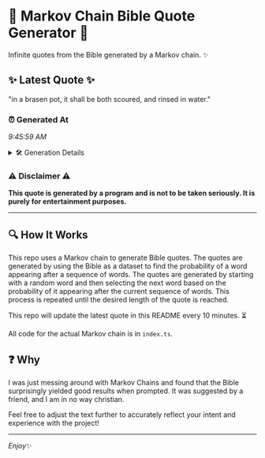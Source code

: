 # 📖 Markov Chain Bible Quote Generator 📖

Infinite quotes from the Bible generated by a Markov chain. ✨

## ✨ Latest Quote ✨
"in a brasen pot, it shall be both scoured, and rinsed in water."

### ⏰ Generated At
*9:45:59 AM*

<details>
    <summary>🛠️ Generation Details</summary>
    <p>
        <strong>🌱 Seed:</strong> in<br>
        <strong>🔄 Iterations:</strong> 12<br>
        <strong>📜 Context History:</strong><br>[ in ]: a<br>[ in, a ]: brasen<br>[ in, a, brasen ]: pot,<br>[ in, a, brasen, pot, ]: it<br>[ in, a, brasen, pot,, it ]: shall<br>[ in, a, brasen, pot,, it, shall ]: be<br>[ a, brasen, pot,, it, shall, be ]: both<br>[ brasen, pot,, it, shall, be, both ]: scoured,<br>[ pot,, it, shall, be, both, scoured, ]: and<br>[ it, shall, be, both, scoured,, and ]: rinsed<br>[ shall, be, both, scoured,, and, rinsed ]: in<br>[ be, both, scoured,, and, rinsed, in ]: water.<br>
    </p>
</details>

### ⚠️ Disclaimer ⚠️
**This quote is generated by a program and is not to be taken seriously. It is purely for entertainment purposes.**

---

## 🔍 How It Works

This repo uses a Markov chain to generate Bible quotes. The quotes are generated by using the Bible as a dataset to find the probability of a word appearing after a sequence of words. The quotes are generated by starting with a random word and then selecting the next word based on the probability of it appearing after the current sequence of words. This process is repeated until the desired length of the quote is reached.

This repo will update the latest quote in this README every 10 minutes. ⏳

All code for the actual Markov chain is in `index.ts`.

## ❓ Why

I was just messing around with Markov Chains and found that the Bible surprisingly yielded good results when prompted. 
It was suggested by a friend, and I am in no way christian.

Feel free to adjust the text further to accurately reflect your intent and experience with the project!

---

*Enjoy*✨
